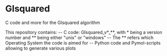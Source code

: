 # GIsquared
C code and more for the GIsquared algorithm

This repository contains:
-- C code: GIsquared_v*_**, with * being a version number and ** being either "unix" or "windows"
-- The ** refers which Operating System the code is aimed for
-- Python code and Pymol-scripts allowing to generate various plots
